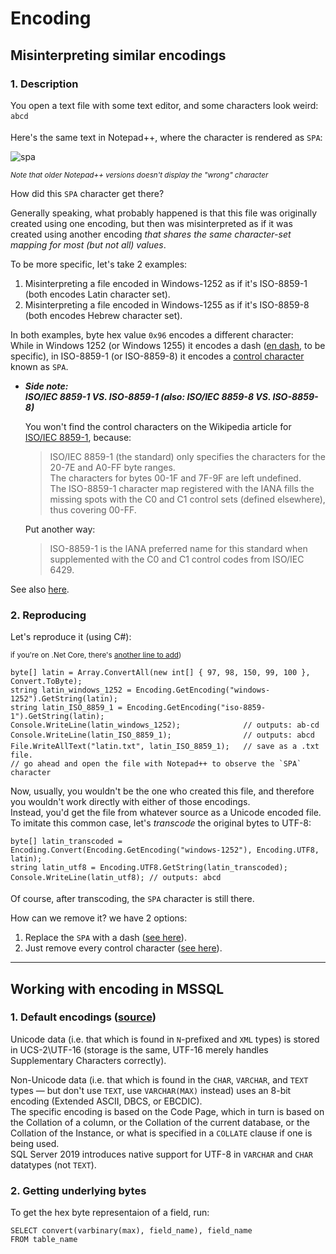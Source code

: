 # Encoding  

## Misinterpreting similar encodings  

### 1. Description 
You open a text file with some text editor, and some characters look weird:   
`abcd`  

Here's the same text in Notepad++, where the character is rendered as `SPA`:

![spa](https://user-images.githubusercontent.com/30159171/80911567-c2455080-8d3f-11ea-8e5b-1c3f1804c6a1.png)

<sup>*Note that older Notepad++ versions doesn't display the "wrong" character*</sup> 

How did this `SPA` character get there?

Generally speaking, what probably happened is that this file was originally created using one encoding, but then was 
misinterpreted as if it was created using another encoding *that shares the same character-set mapping for most 
(but not all) values*. 

To be more specific, let's take 2 examples:

1. Misinterpreting a file encoded in Windows-1252 as if it's ISO-8859-1 (both encodes Latin character set).
2. Misinterpreting a file encoded in Windows-1255 as if it's ISO-8859-8 (both encodes Hebrew character set).

In both examples, byte hex value `0x96` encodes a different character:  
While in Windows 1252 (or Windows 1255) it encodes a dash 
([en dash](https://en.wikipedia.org/wiki/Dash#Common_dashes_and_Unicode_characters), to be specific), 
in ISO-8859-1 (or ISO-8859-8) it encodes a [control character](https://en.wikipedia.org/wiki/C0_and_C1_control_codes?oldformat=true) 
known as `SPA`.

- ***Side note:***  
  ***ISO/IEC 8859-1 VS. ISO-8859-1 (also: ISO/IEC 8859-8 VS. ISO-8859-8)***   
    
  You won't find the control characters on the Wikipedia article for [ISO/IEC 8859-1](https://en.wikipedia.org/wiki/ISO/IEC_8859-1?oldformat=true), because: 
  > ISO/IEC 8859-1 (the standard) only specifies the characters for the 20-7E and A0-FF byte ranges.  
The characters for bytes 00-1F and 7F-9F are left undefined.  
The ISO-8859-1 character map registered with the IANA fills the missing spots with the C0 and C1 control sets (defined elsewhere), 
thus covering 00-FF.  

  Put another way:
  > ISO-8859-1 is the IANA preferred name for this standard when supplemented with the C0 and C1 control codes from ISO/IEC 6429.  

See also [here](https://unix.stackexchange.com/questions/495643/strange-character-in-a-file).  

### 2. Reproducing
Let's reproduce it (using C#): 

<sup>if you're on .Net Core, there's [another line to add](https://stackoverflow.com/a/37870346/3002584))</sup>

```
byte[] latin = Array.ConvertAll(new int[] { 97, 98, 150, 99, 100 }, Convert.ToByte);
string latin_windows_1252 = Encoding.GetEncoding("windows-1252").GetString(latin);
string latin_ISO_8859_1 = Encoding.GetEncoding("iso-8859-1").GetString(latin);
Console.WriteLine(latin_windows_1252);              // outputs: ab-cd
Console.WriteLine(latin_ISO_8859_1);                // outputs: abcd
File.WriteAllText("latin.txt", latin_ISO_8859_1);   // save as a .txt file. 
// go ahead and open the file with Notepad++ to observe the `SPA` character
```

Now, usually, you wouldn't be the one who created this file, and therefore you wouldn't work directly with either of those encodings.  
Instead, you'd get the file from whatever source as a Unicode encoded file.  
To imitate this common case, let's *transcode* the original bytes to UTF-8:
```
byte[] latin_transcoded = Encoding.Convert(Encoding.GetEncoding("windows-1252"), Encoding.UTF8, latin);
string latin_utf8 = Encoding.UTF8.GetString(latin_transcoded);
Console.WriteLine(latin_utf8); // outputs: abcd
```

Of course, after transcoding, the `SPA` character is still there.  

How can we remove it? we have 2 options:  
1. Replace the `SPA` with a dash ([see here](https://stackoverflow.com/a/56579565/3002584)).
2. Just remove every control character ([see here](https://stackoverflow.com/a/39774963/3002584)).

---------------

## Working with encoding in MSSQL 

### 1. Default encodings ([source](https://stackoverflow.com/questions/5182164/sql-server-default-character-encoding))
Unicode data (i.e. that which is found in `N`-prefixed and `XML` types) is stored in UCS-2\UTF-16 
(storage is the same, UTF-16 merely handles Supplementary Characters correctly).  

Non-Unicode data (i.e. that which is found in the `CHAR`, `VARCHAR`, and `TEXT` types — but don't use `TEXT`, use `VARCHAR(MAX)` instead)
uses an 8-bit encoding (Extended ASCII, DBCS, or EBCDIC).  
The specific encoding is based on the Code Page, which in turn is based on the Collation of a column, 
or the Collation of the current database, 
or the Collation of the Instance, 
or what is specified in a `COLLATE` clause if one is being used.  
SQL Server 2019 introduces native support for UTF-8 in `VARCHAR` and `CHAR` datatypes (not `TEXT`).

### 2. Getting underlying bytes  
To get the hex byte representaion of a field, run:  
```
SELECT convert(varbinary(max), field_name), field_name
FROM table_name
```
